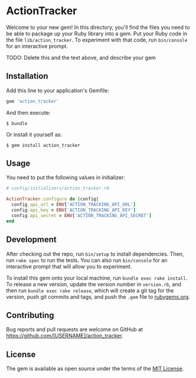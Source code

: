 # ActionTracker

Welcome to your new gem! In this directory, you'll find the files you need to be able to package up your Ruby library into a gem. Put your Ruby code in the file `lib/action_tracker`. To experiment with that code, run `bin/console` for an interactive prompt.

TODO: Delete this and the text above, and describe your gem

## Installation

Add this line to your application's Gemfile:

```ruby
gem 'action_tracker'
```

And then execute:

    $ bundle

Or install it yourself as:

    $ gem install action_tracker

## Usage

You need to put the following values in initializer:

```ruby
# config/initializers/action_tracker.rb

ActionTracker.configure do |config|
  config.api_url = ENV['ACTION_TRACKING_API_URL']
  config.api_key = ENV['ACTION_TRACKING_API_KEY']
  config.api_secret = ENV['ACTION_TRACKING_API_SECRET']
end
```

## Development

After checking out the repo, run `bin/setup` to install dependencies. Then, run `rake spec` to run the tests. You can also run `bin/console` for an interactive prompt that will allow you to experiment.

To install this gem onto your local machine, run `bundle exec rake install`. To release a new version, update the version number in `version.rb`, and then run `bundle exec rake release`, which will create a git tag for the version, push git commits and tags, and push the `.gem` file to [rubygems.org](https://rubygems.org).

## Contributing

Bug reports and pull requests are welcome on GitHub at https://github.com/[USERNAME]/action_tracker.

## License

The gem is available as open source under the terms of the [MIT License](https://opensource.org/licenses/MIT).
